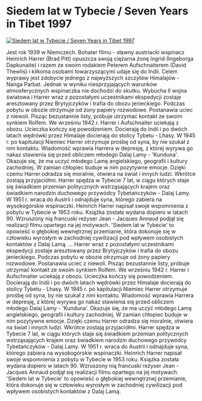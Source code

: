 Siedem lat w Tybecie / Seven Years in Tibet 1997 
=============
[![Siedem lat w Tybecie / Seven Years in Tibet 1997 ](http://vidos.pl/images/player.gif)](http://vidos.pl/siedem-lat-w-tybecie-seven-years-in-tibet-1997)

 Jest rok 1939 w Niemczech. Bohater filmu - sławny austriacki wspinacz Heinrich Harrer (Brad Pitt) opuszcza swoją ciężarna żonę Ingrid (Ingeborga Dapkunaite) i razem ze swoim rodakiem Peterem Aufschnaiterem (David Thewlis) i kilkoma osobami towarzyszącymi udaje się do Indii. Celem wyprawy jest zdobycie jednego z najwyższych szczytów Himalajów - Nanga Parbat. Jednak w wyniku niesprzyjających warunków atmosferycznych wspinaczka nie dochodzi do skutku. Wybucha II wojna światowa i Harrer wraz z pozostałymi uczestnikami ekspedycji zostaje aresztowany przez Brytyjczyków i trafia do obozu jenieckiego. Podczas pobytu w obozie otrzymuje od żony papiery rozwodowe. Postanawia uciec z niewoli. Pisząc bezustannie listy, próbuje utrzymać kontakt ze swoim synkiem Rolfem. We wrześniu 1942 r. Harrer i Aufschnaiter uciekają z obozu. Ucieczka kończy się powodzeniem. Docierają do Indii i po dwóch latach wędrówki przez Himalaje docierają do stolicy Tybetu - Lhasy. W 1945 r. po kapitulacji Niemiec Harrer otrzymuje prośbę od syna, by nie szukał z nim kontaktu. Wiadomość wprawia Harrera w depresję, z której wyrywa go nakaz stawienia się przed obliczem młodego Dalaj Lamy - 'Kunduna'. Okazuje się, że ma uczyć młodego Lamę angielskiego, geografii i kultury zachodniej. W zamian chłopiec buduje w nim pozytywne emocje. Dzięki czemu Harrer odradza się moralnie, otwiera na świat i innych ludzi. Wkrótce zostają przyjaciółmi. Harrer spędza w Tybecie 7 lat, w ciągu których staje się świadkiem przemian politycznych wstrząsających krajem oraz świadkiem narodzin duchowego przywódcy Tybetańczyków - Dalaj Lamy. W 1951 r. wraca do Austrii i odnajduje syna, którego zabiera na wysokogórskie wspinaczki. Heinrich Harrer napisał swoje wspomnienia z pobytu w Tybecie w 1953 roku. Książka została wydana dopiero w latach 90. Wzruszony nią francuski reżyser Jean - Jacques Annaud podjął się realizacji filmu opartego na jej motywach. 'Siedem lat w Tybecie' to opowieść o głębokiej wewnętrznej przemianie, która dokonuje się w człowieku wyrosłym w zachodniej cywilizacji pod wpływem osobistych kontaktów z Dalaj Lamą.  ... Harrer wraz z pozostałymi uczestnikami ekspedycji zostaje aresztowany przez Brytyjczyków i trafia do obozu jenieckiego. Podczas pobytu w obozie otrzymuje od żony papiery rozwodowe. Postanawia uciec z niewoli. Pisząc bezustannie listy, próbuje utrzymać kontakt ze swoim synkiem Rolfem. We wrześniu 1942 r. Harrer i Aufschnaiter uciekają z obozu. Ucieczka kończy się powodzeniem. Docierają do Indii i po dwóch latach wędrówki przez Himalaje docierają do stolicy Tybetu - Lhasy. W 1945 r. po kapitulacji Niemiec Harrer otrzymuje prośbę od syna, by nie szukał z nim kontaktu. Wiadomość wprawia Harrera w depresję, z której wyrywa go nakaz stawienia się przed obliczem młodego Dalaj Lamy - 'Kunduna'. Okazuje się, że ma uczyć młodego Lamę angielskiego, geografii i kultury zachodniej. W zamian chłopiec buduje w nim pozytywne emocje. Dzięki czemu Harrer odradza się moralnie, otwiera na świat i innych ludzi. Wkrótce zostają przyjaciółmi. Harrer spędza w Tybecie 7 lat, w ciągu których staje się świadkiem przemian politycznych wstrząsających krajem oraz świadkiem narodzin duchowego przywódcy Tybetańczyków - Dalaj Lamy. W 1951 r. wraca do Austrii i odnajduje syna, którego zabiera na wysokogórskie wspinaczki. Heinrich Harrer napisał swoje wspomnienia z pobytu w Tybecie w 1953 roku. Książka została wydana dopiero w latach 90. Wzruszony nią francuski reżyser Jean - Jacques Annaud podjął się realizacji filmu opartego na jej motywach. 'Siedem lat w Tybecie' to opowieść o głębokiej wewnętrznej przemianie, która dokonuje się w człowieku wyrosłym w zachodniej cywilizacji pod wpływem osobistych kontaktów z Dalaj Lamą.
